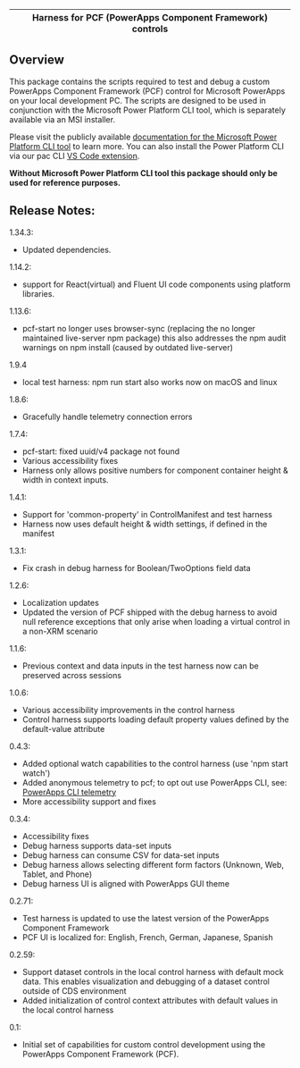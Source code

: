 | **Harness for PCF (PowerApps Component Framework) controls** |
|---	|

## Overview

This package contains the scripts required to test and debug a custom PowerApps Component Framework (PCF) control for Microsoft PowerApps on your local development PC.
The scripts are designed to be used in conjunction with the Microsoft Power Platform CLI tool, which is separately available via an MSI installer.

Please visit the publicly available [documentation for the Microsoft Power Platform CLI tool](https://docs.microsoft.com/en-us/powerapps/developer/component-framework/create-custom-controls-using-pcf) to learn more.
You can also install the Power Platform CLI via our pac CLI [VS Code extension](https://aka.ms/PowerPlatformCLI).

**Without Microsoft Power Platform CLI tool this package should only be used for reference purposes.**

## Release Notes:

1.34.3:
- Updated dependencies.

1.14.2:
- support for React(virtual) and Fluent UI code components using platform libraries.

1.13.6:
- pcf-start no longer uses browser-sync (replacing the no longer maintained live-server npm package)
    this also addresses the npm audit warnings on npm install (caused by outdated live-server)

1.9.4
- local test harness: npm run start also works now on macOS and linux

1.8.6:
- Gracefully handle telemetry connection errors

1.7.4:
- pcf-start: fixed uuid/v4 package not found
- Various accessibility fixes
- Harness only allows positive numbers for component container height & width in context inputs.

1.4.1:
- Support for 'common-property' in ControlManifest and test harness
- Harness now uses default height & width settings, if defined in the manifest

1.3.1:
- Fix crash in debug harness for Boolean/TwoOptions field data

1.2.6:
- Localization updates
- Updated the version of PCF shipped with the debug harness to avoid null reference exceptions that only arise when loading a virtual control in a non-XRM scenario

1.1.6:
- Previous context and data inputs in the test harness now can be preserved across sessions

1.0.6:
- Various accessibility improvements in the control harness
- Control harness supports loading default property values defined by the default-value attribute

0.4.3:
- Added optional watch capabilities to the control harness (use 'npm start watch')
- Added anonymous telemetry to pcf; to opt out use PowerApps CLI, see:
[PowerApps CLI telemetry](https://docs.microsoft.com/en-us/powerapps/developer/component-framework/get-powerapps-cli#microsoft-powerapps-cli-telemetry)
- More accessibility support and fixes

0.3.4:
- Accessibility fixes
- Debug harness supports data-set inputs
- Debug harness can consume CSV for data-set inputs
- Debug harness allows selecting different form factors (Unknown, Web, Tablet, and Phone)
- Debug harness UI is aligned with PowerApps GUI theme

0.2.71:
- Test harness is updated to use the latest version of the PowerApps Component Framework
- PCF UI is localized for: English, French, German, Japanese, Spanish

0.2.59:
- Support dataset controls in the local control harness with default mock data. This enables visualization and debugging of a dataset control outside of CDS environment
- Added initialization of control context attributes with default values in the local control harness

0.1:
- Initial set of capabilities for custom control development using the PowerApps Component Framework (PCF).
